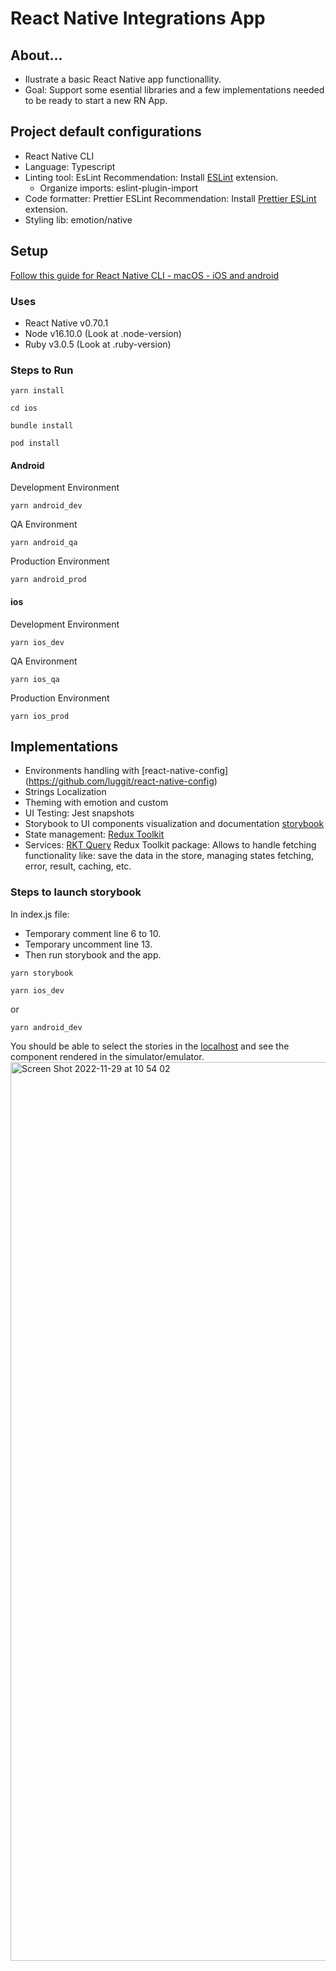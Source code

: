 # React Native Integrations App

<h2>About...</h2>

- Ilustrate a basic React Native app functionallity.
- Goal: Support some esential libraries and a few implementations needed to be ready to start a new RN App.

<h2>Project default configurations</h2>

- React Native CLI
- Language: Typescript
- Linting tool: EsLint
  Recommendation: Install [ESLint](https://marketplace.visualstudio.com/items?itemName=dbaeumer.vscode-eslint) extension.
  - Organize imports: eslint-plugin-import
- Code formatter: Prettier ESLint
  Recommendation: Install [Prettier ESLint](https://marketplace.visualstudio.com/items?itemName=rvest.vs-code-prettier-eslint) extension.
- Styling lib: emotion/native

<h2>Setup</h2>

[Follow this guide for React Native CLI - macOS - iOS and android](https://reactnative.dev/docs/environment-setup)

<h3>Uses</h3>

- React Native v0.70.1
- Node v16.10.0 (Look at \.node-version)
- Ruby v3.0.5 (Look at \.ruby-version)

<h3>Steps to Run</h3>

```
yarn install
```

```
cd ios
```

```
bundle install
```

```
pod install
```

<h4>Android</h4>
Development Environment

```
yarn android_dev
```

QA Environment

```
yarn android_qa
```

Production Environment

```
yarn android_prod
```

<h4>ios</h4>
Development Environment

```
yarn ios_dev
```

QA Environment

```
yarn ios_qa
```

Production Environment

```
yarn ios_prod
```

<h2>Implementations</h2>

- Environments handling with [react-native-config] (https://github.com/luggit/react-native-config)
- Strings Localization
- Theming with emotion and custom
- UI Testing: Jest snapshots
- Storybook to UI components visualization and documentation [storybook](https://storybook.js.org/docs/react/get-started/introduction)
- State management: [Redux Toolkit](https://redux-toolkit.js.org/introduction/getting-started)
- Services: [RKT Query](https://redux-toolkit.js.org/rtk-query/overview) Redux Toolkit package: Allows to handle fetching functionality like: save the data in the store, managing states fetching, error, result, caching, etc.

<h3>Steps to launch storybook</h3>

In index.js file:

- Temporary comment line 6 to 10.
- Temporary uncomment line 13.
- Then run storybook and the app.

```
yarn storybook
```

```
yarn ios_dev
```

or

```
yarn android_dev
```

You should be able to select the stories in the [localhost](http://localhost:7007/?path=/story/welcome--to-storybook) and see the component rendered in the simulator/emulator.
<img width="1438" alt="Screen Shot 2022-11-29 at 10 54 02" src="https://user-images.githubusercontent.com/6572064/204593623-0d751e46-b427-4a1b-912f-77b59bf2ff10.png">
